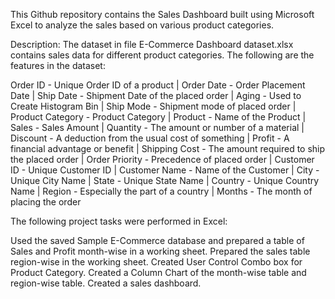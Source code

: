 This Github repository contains the Sales Dashboard built using Microsoft Excel to analyze the sales based on various product categories.

Description: The dataset in file E-Commerce Dashboard dataset.xlsx contains sales data for different product categories. The following are the features in the dataset:

Order ID - Unique Order ID of a product |
Order Date - Order Placement Date |
Ship Date	- Shipment Date of the placed order |
Aging -	Used to Create Histogram Bin |
Ship Mode - Shipment mode of placed order |
Product Category - Product Category |
Product -	Name of the Product |
Sales -	Sales Amount |
Quantity - The amount or number of a material |
Discount -	A deduction from the usual cost of something |
Profit - A financial advantage or benefit |
Shipping Cost -	The amount required to ship the placed order |
Order Priority -	Precedence of placed order |
Customer ID -	Unique Customer ID |
Customer Name -	Name of the Customer |
City -	Unique City Name |
State -	Unique State Name |
Country -	Unique Country Name |
Region -	Especially the part of a country |
Months -	The month of placing the order

The following project tasks were performed in Excel:

Used the saved Sample E-Commerce database and prepared a table of Sales and Profit month-wise in a working sheet. 
Prepared the sales table region-wise in the working sheet.
Created User Control Combo box for Product Category. Created a Column Chart of the month-wise table and region-wise table.
Created a sales dashboard.

